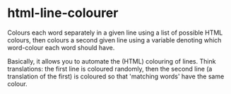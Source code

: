 html-line-colourer
==================

Colours each word separately in a given line using a list of possible HTML colours, then colours a second given line using a variable denoting which word-colour each word should have.

Basically, it allows you to automate the (HTML) colouring of lines. Think translations: the first line is coloured randomly, then the second line (a translation of the first) is coloured so that 'matching words' have the same colour.
